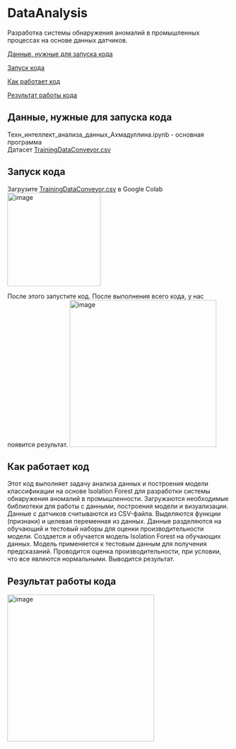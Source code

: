 # DataAnalysis
Разработка системы обнаружения аномалий в промышленных процессах на основе данных датчиков.

[Данные, нужные для запуска кода](#title1)

[Запуск кода](#title2)

[Как работает код](#title3)

[Результат работы кода](#title4)

## <a id="title1">Данные, нужные для запуска кода</a>
Техн_интеллект_анализа_данных_Ахмадуллина.ipynb - основная программа   
Датасет [TrainingDataConveyor.csv](https://drive.google.com/file/d/1HqUO4eOKcOItfD1ZkWzChXX-CIS5HmB-/view?usp=drive_link)

## <a id="title2">Запуск кода</a>
Загрузите  [TrainingDataConveyor.csv](https://drive.google.com/file/d/1HqUO4eOKcOItfD1ZkWzChXX-CIS5HmB-/view?usp=drive_link) в Google Colab  
<img width="211" alt="image" src="https://github.com/adelyaahmadullina/DataAnalysis/assets/120652605/47d8af81-5bb6-419a-9f5f-4458c7352bf0">

После этого запустите код. После выполнения всего кода, у нас появится результат. <img width="332" alt="image" src="https://github.com/adelyaahmadullina/DataAnalysis/assets/120652605/7425e89e-9abb-4d76-8556-76a4b4bcbb1b">

## <a id="title3">Как работает код</a>
Этот код выполняет задачу анализа данных и построения модели классификации на основе Isolation Forest для разработки системы обнаружения аномалий в промышленности. Загружаются необходимые библиотеки для работы с данными, построения модели и визуализации. Данные с датчиков считываются из CSV-файла. Выделяются функции (признаки) и целевая переменная из данных. Данные разделяются на обучающий и тестовый наборы для оценки производительности модели. Создается и обучается модель Isolation Forest на обучающих данных. Модель применяется к тестовым данным для получения предсказаний. Проводится оценка производительности, при условии, что все являются нормальными.  Выводится результат.


## <a id="title4">Результат работы кода</a>
<img width="332" alt="image" src="https://github.com/adelyaahmadullina/DataAnalysis/assets/120652605/7425e89e-9abb-4d76-8556-76a4b4bcbb1b">
